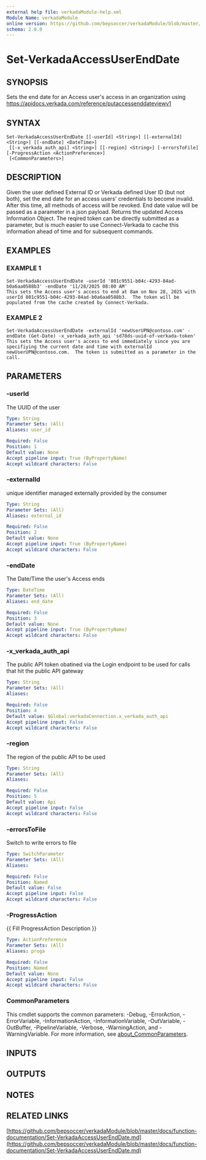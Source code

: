 ```yaml
---
external help file: verkadaModule-help.xml
Module Name: verkadaModule
online version: https://github.com/bepsoccer/verkadaModule/blob/master/docs/function-documentation/Set-VerkadaAccessUserEndDate.md
schema: 2.0.0
---
```


# Set-VerkadaAccessUserEndDate

## SYNOPSIS
Sets the end date for an Access user's access in an organization using https://apidocs.verkada.com/reference/putaccessenddateviewv1

## SYNTAX

```
Set-VerkadaAccessUserEndDate [[-userId] <String>] [[-externalId] <String>] [[-endDate] <DateTime>]
 [[-x_verkada_auth_api] <String>] [[-region] <String>] [-errorsToFile] [-ProgressAction <ActionPreference>]
 [<CommonParameters>]
```

## DESCRIPTION
Given the user defined External ID or Verkada defined User ID (but not both), set the end date for an access users' credentials to become invalid.
After this time, all methods of access will be revoked.
End date value will be passed as a parameter in a json payload.
Returns the updated Access Information Object.
The reqired token can be directly submitted as a parameter, but is much easier to use Connect-Verkada to cache this information ahead of time and for subsequent commands.

## EXAMPLES

### EXAMPLE 1
```
Set-VerkadaAccessUserEndDate -userId '801c9551-b04c-4293-84ad-b0a6aa0588b3' -endDate '11/28/2025 08:00 AM'
This sets the Access user's access to end at 8am on Nov 28, 2025 with userId 801c9551-b04c-4293-84ad-b0a6aa0588b3.  The token will be populated from the cache created by Connect-Verkada.
```

### EXAMPLE 2
```
Set-VerkadaAccessUserEndDate -externalId 'newUserUPN@contoso.com' -endDate (Get-Date) -x_verkada_auth_api 'sd78ds-uuid-of-verkada-token'
This sets the Access user's access to end immediately since you are specifiying the current date and time with externalId newUserUPN@contoso.com.  The token is submitted as a parameter in the call.
```

## PARAMETERS

### -userId
The UUID of the user

```yaml
Type: String
Parameter Sets: (All)
Aliases: user_id

Required: False
Position: 1
Default value: None
Accept pipeline input: True (ByPropertyName)
Accept wildcard characters: False
```

### -externalId
unique identifier managed externally provided by the consumer

```yaml
Type: String
Parameter Sets: (All)
Aliases: external_id

Required: False
Position: 2
Default value: None
Accept pipeline input: True (ByPropertyName)
Accept wildcard characters: False
```

### -endDate
The Date/Time the user's Access ends

```yaml
Type: DateTime
Parameter Sets: (All)
Aliases: end_date

Required: False
Position: 3
Default value: None
Accept pipeline input: True (ByPropertyName)
Accept wildcard characters: False
```

### -x_verkada_auth_api
The public API token obatined via the Login endpoint to be used for calls that hit the public API gateway

```yaml
Type: String
Parameter Sets: (All)
Aliases:

Required: False
Position: 4
Default value: $Global:verkadaConnection.x_verkada_auth_api
Accept pipeline input: False
Accept wildcard characters: False
```

### -region
The region of the public API to be used

```yaml
Type: String
Parameter Sets: (All)
Aliases:

Required: False
Position: 5
Default value: Api
Accept pipeline input: False
Accept wildcard characters: False
```

### -errorsToFile
Switch to write errors to file

```yaml
Type: SwitchParameter
Parameter Sets: (All)
Aliases:

Required: False
Position: Named
Default value: False
Accept pipeline input: False
Accept wildcard characters: False
```

### -ProgressAction
{{ Fill ProgressAction Description }}

```yaml
Type: ActionPreference
Parameter Sets: (All)
Aliases: proga

Required: False
Position: Named
Default value: None
Accept pipeline input: False
Accept wildcard characters: False
```

### CommonParameters
This cmdlet supports the common parameters: -Debug, -ErrorAction, -ErrorVariable, -InformationAction, -InformationVariable, -OutVariable, -OutBuffer, -PipelineVariable, -Verbose, -WarningAction, and -WarningVariable. For more information, see [about_CommonParameters](http://go.microsoft.com/fwlink/?LinkID=113216).

## INPUTS

## OUTPUTS

## NOTES

## RELATED LINKS

[https://github.com/bepsoccer/verkadaModule/blob/master/docs/function-documentation/Set-VerkadaAccessUserEndDate.md](https://github.com/bepsoccer/verkadaModule/blob/master/docs/function-documentation/Set-VerkadaAccessUserEndDate.md)

